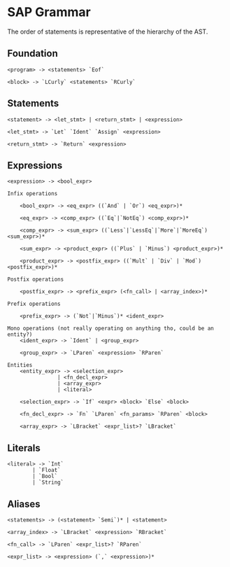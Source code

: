 # SAP Grammar

The order of statements is representative of the hierarchy of the AST.

## Foundation

    <program> -> <statements> `Eof`

    <block> -> `LCurly` <statements> `RCurly`


## Statements

    <statement> -> <let_stmt> | <return_stmt> | <expression>

    <let_stmt> -> `Let` `Ident` `Assign` <expression>

    <return_stmt> -> `Return` <expression>

## Expressions

    <expression> -> <bool_expr>

    Infix operations

        <bool_expr> -> <eq_expr> ((`And` | `Or`) <eq_expr>)*

        <eq_expr> -> <comp_expr> ((`Eq`|`NotEq`) <comp_expr>)*

        <comp_expr> -> <sum_expr> ((`Less`|`LessEq`|`More`|`MoreEq`) <sum_expr>)*

        <sum_expr> -> <product_expr> ((`Plus` | `Minus`) <product_expr>)*

        <product_expr> -> <postfix_expr> ((`Mult` | `Div` | `Mod`) <postfix_expr>)*

    Postfix operations

        <postfix_expr> -> <prefix_expr> (<fn_call> | <array_index>)*

    Prefix operations

        <prefix_expr> -> (`Not`|`Minus`)* <ident_expr>

    Mono operations (not really operating on anything tho, could be an entity?)
        <ident_expr> -> `Ident` | <group_expr>

        <group_expr> -> `LParen` <expression> `RParen`

    Entities
        <entity_expr> -> <selection_expr>
                    | <fn_decl_expr>
                    | <array_expr>
                    | <literal>

        <selection_expr> -> `If` <expr> <block> `Else` <block>

        <fn_decl_expr> -> `Fn` `LParen` <fn_params> `RParen` <block>

        <array_expr> -> `LBracket` <expr_list>? `LBracket`

## Literals 

    <literal> -> `Int`
            | `Float`
            | `Bool`
            | `String`

## Aliases

    <statements> -> (<statement> `Semi`)* | <statement>

    <array_index> -> `LBracket` <expression> `RBracket`

    <fn_call> -> `LParen` <expr_list>? `RParen`

    <expr_list> -> <expression> (`,` <expression>)*

